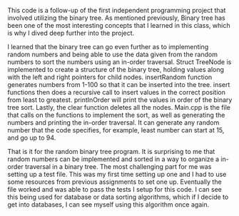 This code is a follow-up of the first independent programming project that involved utilizing the binary tree. As mentioned previously, Binary tree has been one of the most interesting concepts that I learned in this class, which is why I dived deep further into the project.

I learned that the binary tree can go even further as to implementing random numbers and being able to use the data given from the random numbers to sort the numbers using an in-order traversal. Struct TreeNode is implemented to create a structure of the binary tree, holding values along with the left and right pointers for child nodes. insertRandom function generates numbers from 1-100 so that it can be inserted into the tree. insert functions then does a recursive call to insert values in the correct position from least to greatest. printInOrder will print the values in order of the binary tree sort. Lastly, the clear function deletes all the nodes. Main.cpp is the file that calls on the functions to implement the sort, as well as generating the numbers and printing the in-order traversal. It can generate any random number that the code specifies, for example, least number can start at 15, and go up to 94.

That is it for the random binary tree program. It is surprising to me that random numbers can be implemented and sorted in a way to organize a in-order traversal in a binary tree. The most challenging part for me was setting up a test file. This was my first time setting up one and I had to use some resources from previous assignments to set one up. Eventually the file worked and was able to pass the tests I setup for this code. I can see this being used for database or data sorting algorithms, which if I decide to get into databases, I can see myself using this algorithm once again.